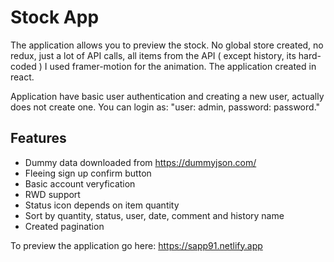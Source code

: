 # Stock App
The application allows you to preview the stock. No global store created, no redux, just a lot of API calls, all items from the API ( except history, its hard-coded )
I used framer-motion for the animation. The application created in react.

Application have basic user authentication and creating a new user, actually does not create one.
You can login as: "user: admin, password: password."

## Features

+ Dummy data downloaded from https://dummyjson.com/
+ Fleeing sign up confirm button
+ Basic account veryfication
+ RWD support
+ Status icon depends on item quantity 
+ Sort by quantity, status, user, date, comment and history name
+ Created pagination

To preview the application go here: https://sapp91.netlify.app
